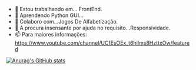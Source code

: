 - 🔭 Estou trabalhando em... FrontEnd.
- 🌱 Aprendendo Python GUI...
- 👯 Colaboro com...Jogos De Alfabetização.
- 🤔 A procura insensante por ajuda no requisito...Responsividade.
- 📫 Para maiores informações:
   https://www.youtube.com/channel/UCfEsOEx_t6hiIms8HzttxOw/featured

[![Anurag's GitHub stats](https://github-readme-stats.vercel.app/api?username=maisquejogos)](https://github.com/maisquejogos/github-readme-stats)

